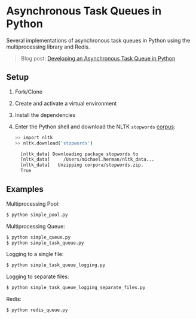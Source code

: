 # Asynchronous Task Queues in Python

Several implementations of asynchronous task queues in Python using the multiprocessing library and Redis.

> Blog post: [Developing an Asynchronous Task Queue in Python](http://testdriven.io/developing-an-asynchronous-task-queue-in-python)

## Setup

1. Fork/Clone

1. Create and activate a virtual environment

1. Install the dependencies

1. Enter the Python shell and download the NLTK `stopwords` [corpus](https://www.nltk.org/data.html):

    ```sh
    >> import nltk
    >> nltk.download('stopwords')

      [nltk_data] Downloading package stopwords to
      [nltk_data]     /Users/michael.herman/nltk_data...
      [nltk_data]   Unzipping corpora/stopwords.zip.
      True
    ```

## Examples

Multiprocessing Pool:

```sh
$ python simple_pool.py
```

Multiprocessing Queue:

```sh
$ python simple_queue.py
$ python simple_task_queue.py
```

Logging to a single file:

```sh
$ python simple_task_queue_logging.py
```

Logging to separate files:

```sh
$ python simple_task_queue_logging_separate_files.py
```

Redis:

```sh
$ python redis_queue.py
```
